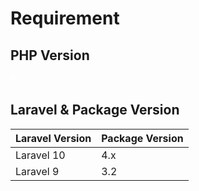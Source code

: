 # Requirement

## PHP Version
 <pre>
<span style="color:white">8.1</span>
</pre>
## Laravel & Package Version
| Laravel Version       | Package Version |
|-----------------------|-----------------|
| Laravel 10            | 4.x             |
| Laravel 9            | 3.2             |